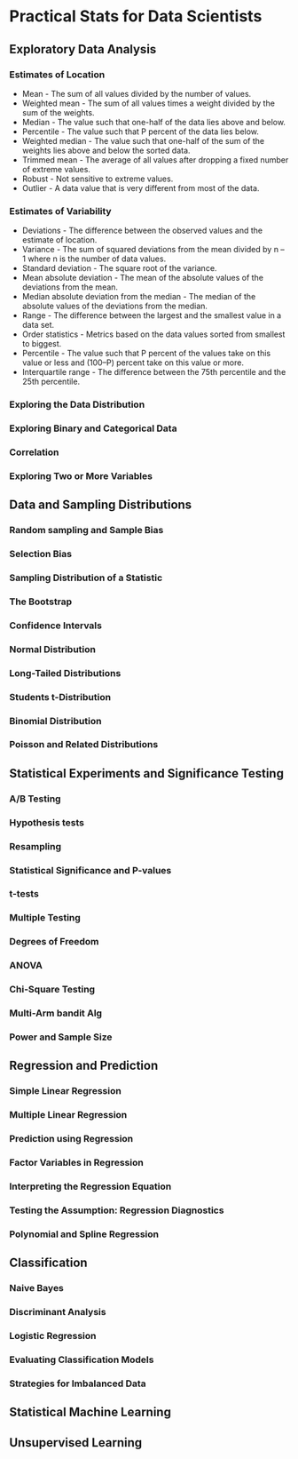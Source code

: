 # Practical Stats for Data Scientists

## Exploratory Data Analysis

### Estimates of Location

* Mean - The sum of all values divided by the number of values.
* Weighted mean - The sum of all values times a weight divided by the sum of the weights.
* Median - The value such that one-half of the data lies above and below.
* Percentile - The value such that P percent of the data lies below.
* Weighted median - The value such that one-half of the sum of the weights lies above and below the sorted data.
* Trimmed mean - The average of all values after dropping a fixed number of extreme values.
* Robust - Not sensitive to extreme values.
* Outlier - A data value that is very different from most of the data.

### Estimates of Variability

* Deviations - The difference between the observed values and the estimate of location.
* Variance - The sum of squared deviations from the mean divided by n – 1 where n is the number of data values.
* Standard deviation - The square root of the variance.
* Mean absolute deviation - The mean of the absolute values of the deviations from the mean.
* Median absolute deviation from the median - The median of the absolute values of the deviations from the median.
* Range - The difference between the largest and the smallest value in a data set.
* Order statistics - Metrics based on the data values sorted from smallest to biggest.
* Percentile - The value such that P percent of the values take on this value or less and (100–P) percent take on this value or more.
* Interquartile range - The difference between the 75th percentile and the 25th percentile.

### Exploring the Data Distribution

### Exploring Binary and Categorical Data

### Correlation

### Exploring Two or More Variables

## Data and Sampling Distributions

### Random sampling and Sample Bias

### Selection Bias

### Sampling Distribution of a Statistic

### The Bootstrap

### Confidence Intervals

### Normal Distribution

### Long-Tailed Distributions

### Students t-Distribution

### Binomial Distribution

### Poisson and Related Distributions

## Statistical Experiments and Significance Testing

### A/B Testing

### Hypothesis tests

### Resampling

### Statistical Significance and P-values

### t-tests

### Multiple Testing

### Degrees of Freedom

### ANOVA

### Chi-Square Testing

### Multi-Arm bandit Alg

### Power and Sample Size

## Regression and Prediction

### Simple Linear Regression

### Multiple Linear Regression

### Prediction using Regression

### Factor Variables in Regression

### Interpreting the Regression Equation

### Testing the Assumption: Regression Diagnostics

### Polynomial and Spline Regression

## Classification

### Naive Bayes

### Discriminant Analysis

### Logistic Regression

### Evaluating Classification Models

### Strategies for Imbalanced Data

## Statistical Machine Learning

## Unsupervised Learning